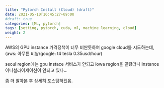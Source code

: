 ```yaml
---
title: "Pytorch Install (Cloud) (draft)"
date: 2021-05-10T16:45:27+09:00
#draft: true
categories: [ML, pytorch]
tags: [setting, pytorch, cuda, ml, machine learning, cloud]
weight: 2
---
```


AWS의 GPU instance 가격정책이 너무 비싼듯하여 google cloud를 시도하는데, (aws: 아무튼 비쌈/google: t4 tesla 0.35usd/hour)

seoul region에는 gpu instace 서비스가 안되고 iowa region을 골랐더니 instance 이니셜라이제이션이 안되고 있다...

좀 더 알아본 후 상세히 포스팅하겠음.
